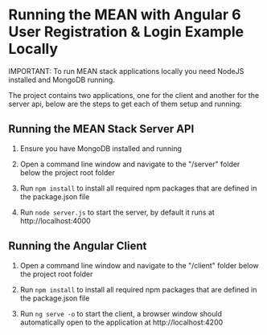 # Running the MEAN with Angular 6 User Registration & Login Example Locally

IMPORTANT: To run MEAN stack applications locally you need NodeJS installed and MongoDB running.

The project contains two applications, one for the client and another for the server api, below are the steps to get each of them setup and running:

## Running the MEAN Stack Server API
 1. Ensure you have MongoDB installed and running
 
 2. Open a command line window and navigate to the "/server" folder below the project root folder
 
 3. Run `npm install` to install all required npm packages that are defined in the package.json file
 
 4. Run `node server.js` to start the server, by default it runs at http://localhost:4000

## Running the Angular Client
 1. Open a command line window and navigate to the "/client" folder below the project root folder
 
 2. Run `npm install` to install all required npm packages that are defined in the package.json file
 
 3. Run `ng serve -o` to start the client, a browser window should automatically open to the application at http://localhost:4200

